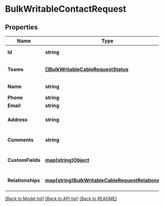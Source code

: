 # BulkWritableContactRequest

## Properties
Name | Type | Description | Notes
------------ | ------------- | ------------- | -------------
**Id** | **string** |  | [default to null]
**Teams** | [**[]BulkWritableCableRequestStatus**](BulkWritableCableRequest_status.md) |  | [optional] [default to null]
**Name** | **string** |  | [default to null]
**Phone** | **string** |  | [optional] 
**Email** | **string** |  | [optional] 
**Address** | **string** |  | [optional] [default to null]
**Comments** | **string** |  | [optional] [default to null]
**CustomFields** | [**map[string]Object**](.md) |  | [optional] [default to null]
**Relationships** | [**map[string]BulkWritableCableRequestRelationships**](BulkWritableCableRequest_relationships.md) |  | [optional] [default to null]

[[Back to Model list]](../README.md#documentation-for-models) [[Back to API list]](../README.md#documentation-for-api-endpoints) [[Back to README]](../README.md)

